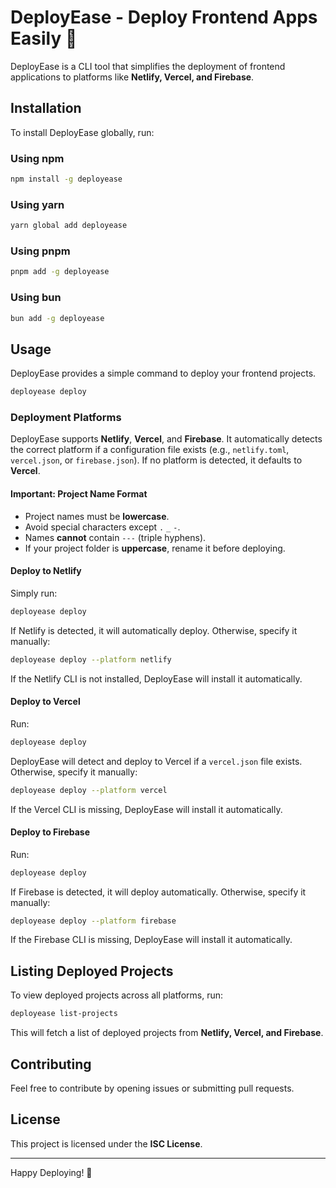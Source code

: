 # DeployEase - Deploy Frontend Apps Easily 🚀

DeployEase is a CLI tool that simplifies the deployment of frontend applications to platforms like **Netlify, Vercel, and Firebase**.

## Installation

To install DeployEase globally, run:

### **Using npm**
```sh
npm install -g deployease
```
### **Using yarn**
```sh
yarn global add deployease
```
### **Using pnpm**
```sh
pnpm add -g deployease
```
### **Using bun**
```sh
bun add -g deployease
```

## Usage

DeployEase provides a simple command to deploy your frontend projects.

```sh
deployease deploy
```

### Deployment Platforms

DeployEase supports **Netlify**, **Vercel**, and **Firebase**. It automatically detects the correct platform if a configuration file exists (e.g., `netlify.toml`, `vercel.json`, or `firebase.json`). If no platform is detected, it defaults to **Vercel**.

#### **Important: Project Name Format**
- Project names must be **lowercase**.
- Avoid special characters except `.` `_` `-`.
- Names **cannot** contain `---` (triple hyphens).
- If your project folder is **uppercase**, rename it before deploying.

#### Deploy to Netlify

Simply run:
```sh
deployease deploy
```
If Netlify is detected, it will automatically deploy. Otherwise, specify it manually:
```sh
deployease deploy --platform netlify
```
If the Netlify CLI is not installed, DeployEase will install it automatically.

#### Deploy to Vercel

Run:
```sh
deployease deploy
```
DeployEase will detect and deploy to Vercel if a `vercel.json` file exists. Otherwise, specify it manually:
```sh
deployease deploy --platform vercel
```
If the Vercel CLI is missing, DeployEase will install it automatically.

#### Deploy to Firebase

Run:
```sh
deployease deploy
```
If Firebase is detected, it will deploy automatically. Otherwise, specify it manually:
```sh
deployease deploy --platform firebase
```
If the Firebase CLI is missing, DeployEase will install it automatically.

## Listing Deployed Projects

To view deployed projects across all platforms, run:
```sh
deployease list-projects
```
This will fetch a list of deployed projects from **Netlify, Vercel, and Firebase**.

## Contributing

Feel free to contribute by opening issues or submitting pull requests.

## License

This project is licensed under the **ISC License**.

---
Happy Deploying! 🚀
